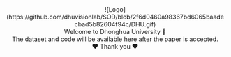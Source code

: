 
<div align="center">![Logo](https://github.com/dhuvisionlab/SOD/blob/2f6d0460a98367bd6065baadecbad5b82604f94c/DHU.gif)</div>


<div align="center">  Welcome to Dhonghua University 👋</div>
<div align="center">The dataset and code will be available here after the paper is accepted.</div>
<div align="center">❤️ Thank you ❤️</div>
